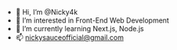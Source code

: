 - 👋 Hi, I’m @Nicky4k
- 👀 I’m interested in Front-End Web Development
- 🌱 I’m currently learning Next.js, Node.js
- 📫 nickysauceofficial@gmail.com

<!---
Nicky4k/Nicky4k is a ✨ special ✨ repository because its `README.md` (this file) appears on your GitHub profile.
You can click the Preview link to take a look at your changes.
--->
